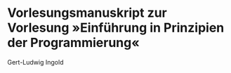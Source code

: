 # Vorlesungsmanuskript zur Vorlesung »Einführung in Prinzipien der Programmierung«

Gert-Ludwig Ingold
